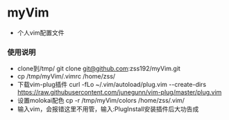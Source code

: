 # myVim
- 个人vim配置文件
### 使用说明
- clone到/tmp/ git clone git@github.com:zss192/myVim.git
- cp /tmp/myVim/.vimrc /home/zss/
- 下载vim-plug插件  curl -fLo ~/.vim/autoload/plug.vim --create-dirs https://raw.githubusercontent.com/junegunn/vim-plug/master/plug.vim
- 设置molokai配色 cp -r /tmp/myVim/colors /home/zss/.vim/
- 输入vim，会报错这里不用管，输入:PlugInstall安装插件后大功告成
